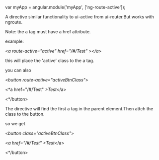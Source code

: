 var myApp = angular.module('myApp', ['ng-route-active']);

A directive similar functionality to ui-active from ui-router.But works with ngroute.

Note: the a tag must have a href attribute.

example:

<*a route-active="active" href="/#/Test" *><*/a*>

this will place the 'active' class to the a tag.

you can also

<*button route-active="activeBtnClass"*>

<*a href="/#/Test" *>Test<*/a>

<*/button>

The directive will find the first a tag in the parent element.Then attch the class to the button.


so we get

<*button class="activeBtnClass"*>

<*a href="/#/Test" >Test<*/a>

<*/button>
